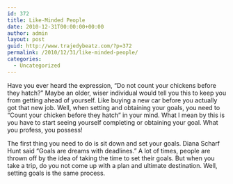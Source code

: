 ```yaml
---
id: 372
title: Like-Minded People
date: 2010-12-31T00:00:00+00:00
author: admin
layout: post
guid: http://www.trajedybeatz.com/?p=372
permalink: /2010/12/31/like-minded-people/
categories:
  - Uncategorized
---
```

Have you ever heard the expression, &#8220;Do not count your chickens before they hatch?&#8221; Maybe an older, wiser individual would tell you this to keep you from getting ahead of yourself. Like buying a new car before you actually got that new job. Well, when setting and obtaining your goals, you need to &#8220;Count your chicken before they hatch&#8221; in your mind. What I mean by this is you have to start seeing yourself completing or obtaining your goal. What you profess, you possess!

The first thing you need to do is sit down and set your goals. Diana Scharf Hunt said “Goals are dreams with deadlines.” A lot of times, people are thrown off by the idea of taking the time to set their goals. But when you take a trip, do you not come up with a plan and ultimate destination. Well, setting goals is the same process.